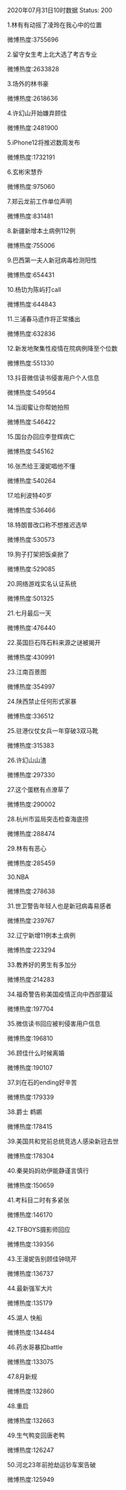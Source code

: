 2020年07月31日10时数据
Status: 200

1.林有有动摇了凌玲在我心中的位置

微博热度:3755696

2.留守女生考上北大选了考古专业

微博热度:2633828

3.场外的林书豪

微博热度:2618636

4.许幻山开始嫌弃顾佳

微博热度:2481900

5.iPhone12将推迟数周发布

微博热度:1732191

6.玄彬宋慧乔

微博热度:975060

7.郑云龙前工作单位声明

微博热度:831481

8.新疆新增本土病例112例

微博热度:755006

9.巴西第一夫人新冠病毒检测阳性

微博热度:654431

10.杨玏为陈屿打call

微博热度:644843

11.三浦春马遗作将正常播出

微博热度:632836

12.新发地聚集性疫情在院病例降至个位数

微博热度:551330

13.抖音微信读书侵害用户个人信息

微博热度:549564

14.当闺蜜让你帮她拍照

微博热度:546422

15.国台办回应李登辉病亡

微博热度:545162

16.张杰给王漫妮唱他不懂

微博热度:540264

17.哈利波特40岁

微博热度:536466

18.特朗普改口称不想推迟选举

微博热度:530573

19.狗子打架把饭桌掀了

微博热度:529085

20.网络游戏实名认证系统

微博热度:501325

21.七月最后一天

微博热度:476440

22.英国巨石阵石料来源之谜被揭开

微博热度:430991

23.江南百景图

微博热度:354997

24.陕西禁止任何形式家暴

微博热度:336512

25.驻港仪仗女兵一年穿破3双马靴

微博热度:315383

26.许幻山山渣

微博热度:297330

27.这个蛋糕有点潦草了

微博热度:290002

28.杭州市监局突击检查海底捞

微博热度:288474

29.林有有恶心

微博热度:285459

30.NBA

微博热度:278638

31.世卫警告年轻人也是新冠病毒易感者

微博热度:239767

32.辽宁新增11例本土病例

微博热度:223294

33.教养好的男生有多加分

微博热度:214283

34.福奇警告称美国疫情正向中西部蔓延

微博热度:197704

35.微信读书回应被判侵害用户信息

微博热度:196810

36.顾佳什么时候离婚

微博热度:190107

37.刘在石的ending好辛苦

微博热度:179339

38.爵士 鹈鹕

微博热度:178415

39.美国共和党前总统竞选人感染新冠去世

微博热度:178304

40.秦昊妈妈劝伊能静谨言慎行

微博热度:150659

41.考科目二时有多紧张

微博热度:146170

42.TFBOYS摄影师回应

微博热度:139356

43.王漫妮告别顾佳钟晓芹

微博热度:136737

44.最新强军大片

微博热度:135179

45.湖人 快船

微博热度:134484

46.药水哥暴扣battle

微博热度:133075

47.8月新规

微博热度:132860

48.重启

微博热度:132663

49.生气鸭变回唐老鸭

微博热度:126247

50.河北23年前抢劫运钞车案告破

微博热度:125949

